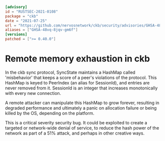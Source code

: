 ```toml
[advisory]
id = "RUSTSEC-2021-0108"
package = "ckb"
date = "2021-07-25"
url = "https://github.com/nervosnetwork/ckb/security/advisories/GHSA-48vq-8jqv-gm6f"
aliases = ["GHSA-48vq-8jqv-gm6f"]
[versions]
patched = [">= 0.40.0"]
```

# Remote memory exhaustion in ckb

In the ckb sync protocol, SyncState maintains a HashMap called 'misbehavior' that keeps a score of a peer's violations of the protocol. This HashMap is keyed to PeerIndex (an alias for SessionId), and entries are never removed from it. SessionId is an integer that increases monotonically with every new connection.

A remote attacker can manipulate this HashMap to grow forever, resulting in degraded performance and ultimately a panic on allocation failure or being killed by the OS, depending on the platform.

This is a critical severity security bug. It could be exploited to create a targeted or network-wide denial of service, to reduce the hash power of the network as part of a 51% attack, and perhaps in other creative ways.
